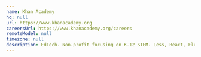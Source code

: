 ```yaml
---
name: Khan Academy
hq: null
url: https://www.khanacademy.org
careersUrl: https://www.khanacademy.org/careers
remoteModel: null
timezone: null
description: EdTech. Non-profit focusing on K-12 STEM. Less, React, Flux, Backbone, jQuery, Python, Google App Engine, Swift, and Objective-C.
---
```

